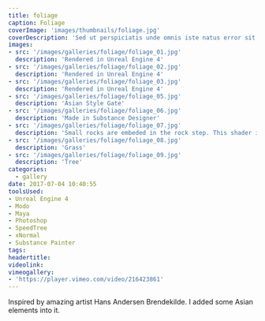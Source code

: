 ```yaml
---
title: foliage
caption: Foliage
coverImage: 'images/thumbnails/foliage.jpg'
coverDescription: 'Sed ut perspiciatis unde omnis iste natus error sit voluptatem accusantium doloremque laudantium, totam rem aperiam, eaque ipsa quae ab illo inventore veritatis et quasi architecto beatae vitae dicta sunt explicabo'
images:
- src: '/images/galleries/foliage/foliage_01.jpg'
  description: 'Rendered in Unreal Engine 4'
- src: '/images/galleries/foliage/foliage_02.jpg'
  description: 'Rendered in Unreal Engine 4'
- src: '/images/galleries/foliage/foliage_03.jpg'
  description: 'Rendered in Unreal Engine 4'
- src: '/images/galleries/foliage/foliage_05.jpg'
  description: 'Asian Style Gate'
- src: '/images/galleries/foliage/foliage_06.jpg'
  description: 'Made in Substance Designer'
- src: '/images/galleries/foliage/foliage_07.jpg'
  description: 'Small rocks are embeded in the rock step. This shader is made in Photoshop'
- src: '/images/galleries/foliage/foliage_08.jpg'
  description: 'Grass'
- src: '/images/galleries/foliage/foliage_09.jpg'
  description: 'Tree'
categories:
  - gallery
date: 2017-07-04 10:40:55
toolsUsed:
- Unreal Engine 4
- Modo
- Maya
- Photoshop
- SpeedTree
- xNormal
- Substance Painter
tags:
headertitle:
videolink:
vimeogallery:
- 'https://player.vimeo.com/video/216423861'
---
```

Inspired by amazing artist Hans Andersen Brendekilde. I added some Asian elements into it. 